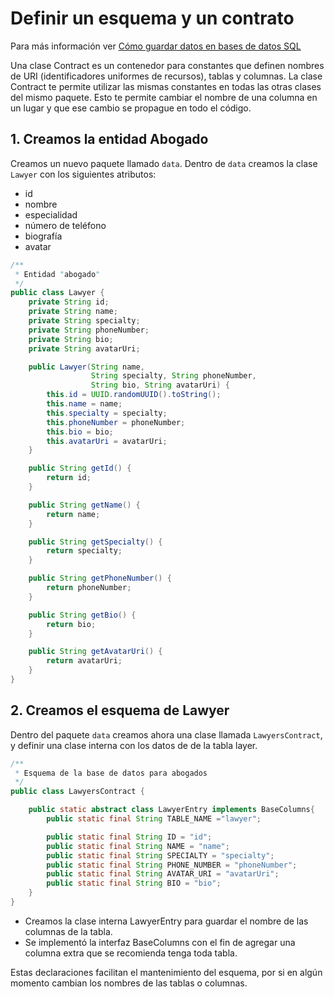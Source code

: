 # Definir un esquema y un contrato

Para más información ver [Cómo guardar datos en bases de datos SQL](https://developer.android.com/training/basics/data-storage/databases.html)

Una clase Contract es un contenedor para constantes que definen nombres de URI (identificadores uniformes de recursos), tablas y columnas. La clase Contract te permite utilizar las mismas constantes en todas las otras clases del mismo paquete. Esto te permite cambiar el nombre de una columna en un lugar y que ese cambio se propague en todo el código.

## 1. Creamos la entidad Abogado

Creamos un nuevo paquete llamado `data`. 
Dentro de `data` creamos la clase `Lawyer` con los siguientes atributos:
* id
* nombre
* especialidad
* número de teléfono
* biografía
* avatar

```java 
/**
 * Entidad "abogado"
 */
public class Lawyer {
    private String id;
    private String name;
    private String specialty;
    private String phoneNumber;
    private String bio;
    private String avatarUri;

    public Lawyer(String name,
                  String specialty, String phoneNumber,
                  String bio, String avatarUri) {
        this.id = UUID.randomUUID().toString();
        this.name = name;
        this.specialty = specialty;
        this.phoneNumber = phoneNumber;
        this.bio = bio;
        this.avatarUri = avatarUri;
    }

    public String getId() {
        return id;
    }

    public String getName() {
        return name;
    }

    public String getSpecialty() {
        return specialty;
    }

    public String getPhoneNumber() {
        return phoneNumber;
    }

    public String getBio() {
        return bio;
    }

    public String getAvatarUri() {
        return avatarUri;
    }
}
```

## 2. Creamos el esquema de Lawyer

Dentro del paquete `data` creamos ahora una clase llamada `LawyersContract`, y definir una clase interna con los datos de de la tabla layer.

```java
/**
 * Esquema de la base de datos para abogados
 */
public class LawyersContract {

    public static abstract class LawyerEntry implements BaseColumns{
        public static final String TABLE_NAME ="lawyer";

        public static final String ID = "id";
        public static final String NAME = "name";
        public static final String SPECIALTY = "specialty";
        public static final String PHONE_NUMBER = "phoneNumber";
        public static final String AVATAR_URI = "avatarUri";
        public static final String BIO = "bio";
    }
}
```


* Creamos la clase interna LawyerEntry para guardar el nombre de las columnas de la tabla.
* Se implementó la interfaz BaseColumns con el fin de agregar una columna extra que se recomienda tenga toda tabla.

Estas declaraciones facilitan el mantenimiento del esquema, por si en algún momento cambian los nombres de las tablas o columnas.